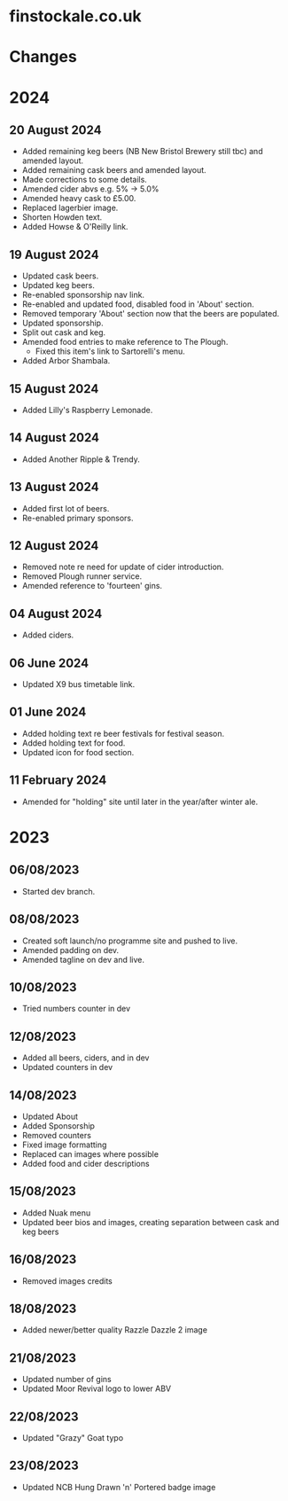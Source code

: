 # finstockale.co.uk

# Changes

# 2024

## 20 August 2024
- Added remaining keg beers (NB New Bristol Brewery still tbc) and amended layout.
- Added remaining cask beers and amended layout.
- Made corrections to some details.
- Amended cider abvs e.g. 5% -> 5.0%
- Amended heavy cask to £5.00.
- Replaced lagerbier image.
- Shorten Howden text.
- Added Howse & O'Reilly link. 

## 19 August 2024
- Updated cask beers.
- Updated keg beers.
- Re-enabled sponsorship nav link.
- Re-enabled and updated food, disabled food in 'About' section.
- Removed temporary 'About' section now that the beers are populated.
- Updated sponsorship.
- Split out cask and keg.
- Amended food entries to make reference to The Plough.
    - Fixed this item's link to Sartorelli's menu.
- Added Arbor Shambala.

## 15 August 2024
- Added Lilly's Raspberry Lemonade.

## 14 August 2024
- Added Another Ripple & Trendy.

## 13 August 2024
- Added first lot of beers.
- Re-enabled primary sponsors.

## 12 August 2024
- Removed note re need for update of cider introduction.
- Removed Plough runner service.
- Amended reference to 'fourteen' gins.

## 04 August 2024
- Added ciders.

## 06 June 2024
- Updated X9 bus timetable link.

## 01 June 2024
- Added holding text re beer festivals for festival season.
- Added holding text for food.
- Updated icon for food section.

## 11 February 2024
- Amended for "holding" site until later in the year/after winter ale.

# 2023

## 06/08/2023
- Started dev branch.

## 08/08/2023
- Created soft launch/no programme site and pushed to live.
- Amended padding on dev.
- Amended tagline on dev and live.

## 10/08/2023
- Tried numbers counter in dev

## 12/08/2023
- Added all beers, ciders, and in dev
- Updated counters in dev

## 14/08/2023
- Updated About
- Added Sponsorship
- Removed counters
- Fixed image formatting
- Replaced can images where possible
- Added food and cider descriptions

## 15/08/2023
- Added Nuak menu
- Updated beer bios and images, creating separation between cask and keg beers

## 16/08/2023
- Removed images credits

## 18/08/2023
- Added newer/better quality Razzle Dazzle 2 image

## 21/08/2023
- Updated number of gins
- Updated Moor Revival logo to lower ABV

## 22/08/2023
- Updated "Grazy" Goat typo

## 23/08/2023
- Updated NCB Hung Drawn 'n' Portered badge image
